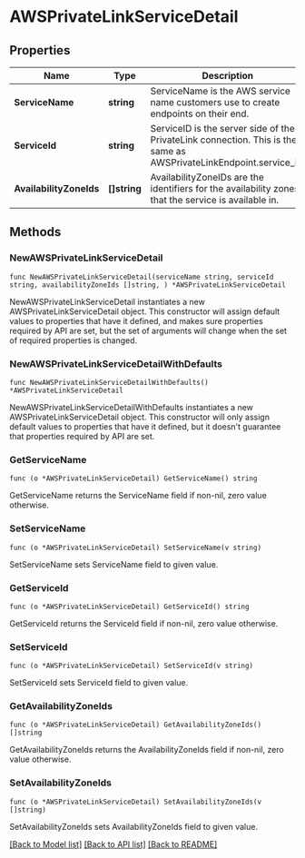 # AWSPrivateLinkServiceDetail

## Properties

Name | Type | Description | Notes
------------ | ------------- | ------------- | -------------
**ServiceName** | **string** | ServiceName is the AWS service name customers use to create endpoints on their end. | 
**ServiceId** | **string** | ServiceID is the server side of the PrivateLink connection. This is the same as AWSPrivateLinkEndpoint.service_id. | 
**AvailabilityZoneIds** | **[]string** | AvailabilityZoneIDs are the identifiers for the availability zones that the service is available in. | 

## Methods

### NewAWSPrivateLinkServiceDetail

`func NewAWSPrivateLinkServiceDetail(serviceName string, serviceId string, availabilityZoneIds []string, ) *AWSPrivateLinkServiceDetail`

NewAWSPrivateLinkServiceDetail instantiates a new AWSPrivateLinkServiceDetail object.
This constructor will assign default values to properties that have it defined,
and makes sure properties required by API are set, but the set of arguments
will change when the set of required properties is changed.

### NewAWSPrivateLinkServiceDetailWithDefaults

`func NewAWSPrivateLinkServiceDetailWithDefaults() *AWSPrivateLinkServiceDetail`

NewAWSPrivateLinkServiceDetailWithDefaults instantiates a new AWSPrivateLinkServiceDetail object.
This constructor will only assign default values to properties that have it defined,
but it doesn't guarantee that properties required by API are set.

### GetServiceName

`func (o *AWSPrivateLinkServiceDetail) GetServiceName() string`

GetServiceName returns the ServiceName field if non-nil, zero value otherwise.

### SetServiceName

`func (o *AWSPrivateLinkServiceDetail) SetServiceName(v string)`

SetServiceName sets ServiceName field to given value.

### GetServiceId

`func (o *AWSPrivateLinkServiceDetail) GetServiceId() string`

GetServiceId returns the ServiceId field if non-nil, zero value otherwise.

### SetServiceId

`func (o *AWSPrivateLinkServiceDetail) SetServiceId(v string)`

SetServiceId sets ServiceId field to given value.

### GetAvailabilityZoneIds

`func (o *AWSPrivateLinkServiceDetail) GetAvailabilityZoneIds() []string`

GetAvailabilityZoneIds returns the AvailabilityZoneIds field if non-nil, zero value otherwise.

### SetAvailabilityZoneIds

`func (o *AWSPrivateLinkServiceDetail) SetAvailabilityZoneIds(v []string)`

SetAvailabilityZoneIds sets AvailabilityZoneIds field to given value.


[[Back to Model list]](../README.md#documentation-for-models) [[Back to API list]](../README.md#documentation-for-api-endpoints) [[Back to README]](../README.md)


